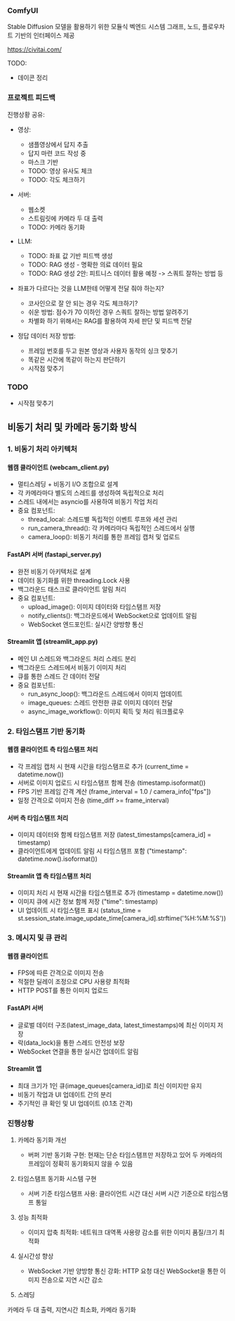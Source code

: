 ### ComfyUI

Stable Diffusion 모델을 활용하기 위한 모듈식 벡엔드 시스템
그래프, 노드, 플로우차트 기반의 인터페이스 제공

https://civitai.com/



TODO: 
- 데이콘 정리


### 프로젝트 피드백
진행상황 공유:
- 영상: 
	- 샘플영상에서 답지 추출
	- 답지 마련 코드 작성 중
	- 마스크 기반
	- TODO: 영상 유사도 체크
	- TODO: 각도 체크하기

- 서버:
	- 웹소켓
	- 스트림릿에 카메라 두 대 출력
	- TODO: 카메라 동기화

- LLM:
	- TODO: 좌표 값 기반 피드백 생성
	- TODO: RAG 생성 - 명확한 의료 데이터 필요
	- TODO: RAG 생성 2안: 피트니스 데이터 활용 예정 -> 스쿼트 잘하는 방법 등

- 좌표가 다르다는 것을 LLM한테 어떻게 전달 줘야 하는지?
	- 코사인으로 잘 안 되는 경우 각도 체크하기?
	- 쉬운 방법: 점수가 70 이하인 경우 스쿼트 잘하는 방법 알려주기
	- 차별화 하기 위해서는 RAG를 활용하여 자세 판단 및 피드백 전달

- 정답 데이터 저장 방법: 
	- 프레임 번호를 두고 원본 영상과 사용자 동작의 싱크 맞추기
	- 똑같은 시간에 똑같이 하는지 판단하기
	- 시작점 맞추기

### TODO
- 시작점 맞추기

## 비동기 처리 및 카메라 동기화 방식

### 1. 비동기 처리 아키텍처

#### 웹캠 클라이언트 (webcam_client.py)
- 멀티스레딩 + 비동기 I/O 조합으로 설계
- 각 카메라마다 별도의 스레드를 생성하여 독립적으로 처리
- 스레드 내에서는 asyncio를 사용하여 비동기 작업 처리
- 중요 컴포넌트:
	- thread_local: 스레드별 독립적인 이벤트 루프와 세션 관리
	- run_camera_thread(): 각 카메라마다 독립적인 스레드에서 실행
	- camera_loop(): 비동기 처리를 통한 프레임 캡처 및 업로드

#### FastAPI 서버 (fastapi_server.py)
- 완전 비동기 아키텍처로 설계
- 데이터 동기화를 위한 threading.Lock 사용
- 백그라운드 태스크로 클라이언트 알림 처리
- 중요 컴포넌트:
	- upload_image(): 이미지 데이터와 타임스탬프 저장
	- notify_clients(): 백그라운드에서 WebSocket으로 업데이트 알림
	- WebSocket 엔드포인트: 실시간 양방향 통신

#### Streamlit 앱 (streamlit_app.py)
- 메인 UI 스레드와 백그라운드 처리 스레드 분리
- 백그라운드 스레드에서 비동기 이미지 처리
- 큐를 통한 스레드 간 데이터 전달
- 중요 컴포넌트:
	- run_async_loop(): 백그라운드 스레드에서 이미지 업데이트
	- image_queues: 스레드 안전한 큐로 이미지 데이터 전달
	- async_image_workflow(): 이미지 획득 및 처리 워크플로우

### 2. 타임스탬프 기반 동기화
#### 웹캠 클라이언트 측 타임스탬프 처리
- 각 프레임 캡처 시 현재 시간을 타임스탬프로 추가 (current_time = datetime.now())
- 서버로 이미지 업로드 시 타임스탬프 함께 전송 (timestamp.isoformat())
- FPS 기반 프레임 간격 계산 (frame_interval = 1.0 / camera_info["fps"])
- 일정 간격으로 이미지 전송 (time_diff >= frame_interval)
#### 서버 측 타임스탬프 처리
- 이미지 데이터와 함께 타임스탬프 저장 (latest_timestamps[camera_id] = timestamp)
- 클라이언트에게 업데이트 알림 시 타임스탬프 포함 ("timestamp": datetime.now().isoformat())
#### Streamlit 앱 측 타임스탬프 처리
- 이미지 처리 시 현재 시간을 타임스탬프로 추가 (timestamp = datetime.now())
- 이미지 큐에 시간 정보 함께 저장 ("time": timestamp)
- UI 업데이트 시 타임스탬프 표시 (status_time = st.session_state.image_update_time[camera_id].strftime('%H:%M:%S'))

### 3. 메시지 및 큐 관리
#### 웹캠 클라이언트
- FPS에 따른 간격으로 이미지 전송
- 적절한 딜레이 조정으로 CPU 사용량 최적화
- HTTP POST를 통한 이미지 업로드
#### FastAPI 서버
- 글로벌 데이터 구조(latest_image_data, latest_timestamps)에 최신 이미지 저장
- 락(data_lock)을 통한 스레드 안전성 보장
- WebSocket 연결을 통한 실시간 업데이트 알림
#### Streamlit 앱
- 최대 크기가 1인 큐(image_queues[camera_id])로 최신 이미지만 유지
- 비동기 작업과 UI 업데이트 간의 분리
- 주기적인 큐 확인 및 UI 업데이트 (0.1초 간격)

### 진행상황
1. 카메라 동기화 개선
	- 버퍼 기반 동기화 구현: 현재는 단순 타임스탬프만 저장하고 있어 두 카메라의 프레임이 정확히 동기화되지 않을 수 있음
2. 타임스탬프 동기화 시스템 구현
	- 서버 기준 타임스탬프 사용: 클라이언트 시간 대신 서버 시간 기준으로 타임스탬프 통일
3. 성능 최적화
	- 이미지 압축 최적화: 네트워크 대역폭 사용량 감소를 위한 이미지 품질/크기 최적화
4. 실시간성 향상
	- WebSocket 기반 양방향 통신 강화: HTTP 요청 대신 WebSocket을 통한 이미지 전송으로 지연 시간 감소

5. 스레딩

카메라 두 대 출력, 지연시간 최소화, 카메라 동기화



